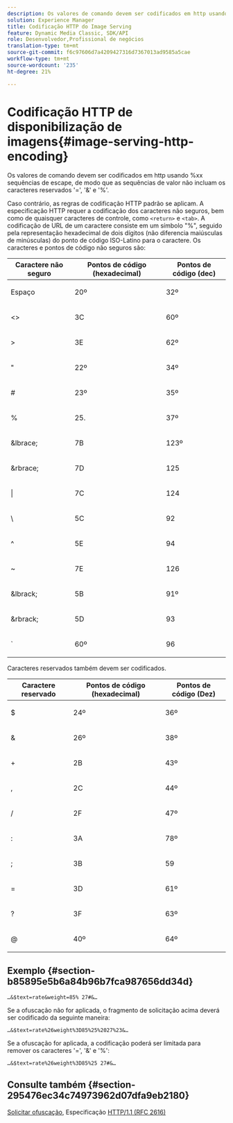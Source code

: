 ```yaml
---
description: Os valores de comando devem ser codificados em http usando %xx sequências de escape, de modo que as sequências de valor não incluam os caracteres reservados '=', '&' e '%'.
solution: Experience Manager
title: Codificação HTTP do Image Serving
feature: Dynamic Media Classic, SDK/API
role: Desenvolvedor,Profissional de negócios
translation-type: tm+mt
source-git-commit: f6c97606d7a4209427316d7367013ad9585a5cae
workflow-type: tm+mt
source-wordcount: '235'
ht-degree: 21%

---
```



# Codificação HTTP de disponibilização de imagens{#image-serving-http-encoding}

Os valores de comando devem ser codificados em http usando %xx sequências de escape, de modo que as sequências de valor não incluam os caracteres reservados &#39;=&#39;, &#39;&amp;&#39; e &#39;%&#39;.

Caso contrário, as regras de codificação HTTP padrão se aplicam. A especificação HTTP requer a codificação dos caracteres não seguros, bem como de quaisquer caracteres de controle, como `<return>` e `<tab>`. A codificação de URL de um caractere consiste em um símbolo &quot;%&quot;, seguido pela representação hexadecimal de dois dígitos (não diferencia maiúsculas de minúsculas) do ponto de código ISO-Latino para o caractere. Os caracteres e pontos de código não seguros são:

<table id="table_D2C01CADB35E477D82D4C27586424625"> 
 <thead> 
  <tr> 
   <th colname="col1" class="entry"> Caractere não seguro </th> 
   <th colname="col2" class="entry"> Pontos de código (hexadecimal) </th> 
   <th colname="col3" class="entry"> Pontos de código (dec) </th> 
  </tr> 
 </thead>
 <tbody> 
  <tr> 
   <td colname="col1"> <p>Espaço </p> </td> 
   <td colname="col2"> <p>20º </p> </td> 
   <td colname="col3"> <p>32º </p> </td> 
  </tr> 
  <tr> 
   <td colname="col1"> <p>&lt;&gt; </p> </td> 
   <td colname="col2"> <p>3C </p> </td> 
   <td colname="col3"> <p>60º </p> </td> 
  </tr> 
  <tr> 
   <td colname="col1"> <p>&gt; </p> </td> 
   <td colname="col2"> <p>3E </p> </td> 
   <td colname="col3"> <p>62º </p> </td> 
  </tr> 
  <tr> 
   <td colname="col1"> <p>" </p> </td> 
   <td colname="col2"> <p>22º </p> </td> 
   <td colname="col3"> <p>34º </p> </td> 
  </tr> 
  <tr> 
   <td colname="col1"> <p># </p> </td> 
   <td colname="col2"> <p>23º </p> </td> 
   <td colname="col3"> <p>35º </p> </td> 
  </tr> 
  <tr> 
   <td colname="col1"> <p>% </p> </td> 
   <td colname="col2"> <p>25. </p> </td> 
   <td colname="col3"> <p>37º </p> </td> 
  </tr> 
  <tr> 
   <td colname="col1"> <p>&amp;lbrace; </p> </td> 
   <td colname="col2"> <p>7B </p> </td> 
   <td colname="col3"> <p>123º </p> </td> 
  </tr> 
  <tr> 
   <td colname="col1"> <p>&amp;rbrace; </p> </td> 
   <td colname="col2"> <p>7D </p> </td> 
   <td colname="col3"> <p>125 </p> </td> 
  </tr> 
  <tr> 
   <td colname="col1"> <p>| </p> </td> 
   <td colname="col2"> <p>7C </p> </td> 
   <td colname="col3"> <p>124 </p> </td> 
  </tr> 
  <tr> 
   <td colname="col1"> <p>\ </p> </td> 
   <td colname="col2"> <p>5C </p> </td> 
   <td colname="col3"> <p>92 </p> </td> 
  </tr> 
  <tr> 
   <td colname="col1"> <p>^ </p> </td> 
   <td colname="col2"> <p>5E </p> </td> 
   <td colname="col3"> <p>94 </p> </td> 
  </tr> 
  <tr> 
   <td colname="col1"> <p>~ </p> </td> 
   <td colname="col2"> <p>7E </p> </td> 
   <td colname="col3"> <p>126 </p> </td> 
  </tr> 
  <tr> 
   <td colname="col1"> <p>&amp;lbrack; </p> </td> 
   <td colname="col2"> <p>5B </p> </td> 
   <td colname="col3"> <p>91º </p> </td> 
  </tr> 
  <tr> 
   <td colname="col1"> <p>&amp;rbrack; </p> </td> 
   <td colname="col2"> <p>5D </p> </td> 
   <td colname="col3"> <p>93 </p> </td> 
  </tr> 
  <tr> 
   <td colname="col1"> <p>` </p> </td> 
   <td colname="col2"> <p>60º </p> </td> 
   <td colname="col3"> <p>96 </p> </td> 
  </tr> 
 </tbody> 
</table>

Caracteres reservados também devem ser codificados.

<table id="table_A6C808A05EA6420F8125186D3D5C9E33"> 
 <thead> 
  <tr> 
   <th colname="col1" class="entry"> Caractere reservado </th> 
   <th colname="col2" class="entry"> Pontos de código (hexadecimal) </th> 
   <th colname="col3" class="entry"> Pontos de código (Dez) </th> 
  </tr> 
 </thead>
 <tbody> 
  <tr> 
   <td colname="col1"> <p>$ </p> </td> 
   <td colname="col2"> <p>24º </p> </td> 
   <td colname="col3"> <p>36º </p> </td> 
  </tr> 
  <tr> 
   <td colname="col1"> <p>&amp; </p> </td> 
   <td colname="col2"> <p>26º </p> </td> 
   <td colname="col3"> <p>38º </p> </td> 
  </tr> 
  <tr> 
   <td colname="col1"> <p>+ </p> </td> 
   <td colname="col2"> <p>2B </p> </td> 
   <td colname="col3"> <p>43º </p> </td> 
  </tr> 
  <tr> 
   <td colname="col1"> <p>, </p> </td> 
   <td colname="col2"> <p>2C </p> </td> 
   <td colname="col3"> <p>44º </p> </td> 
  </tr> 
  <tr> 
   <td colname="col1"> <p>/ </p> </td> 
   <td colname="col2"> <p>2F </p> </td> 
   <td colname="col3"> <p>47º </p> </td> 
  </tr> 
  <tr> 
   <td colname="col1"> <p>: </p> </td> 
   <td colname="col2"> <p>3A </p> </td> 
   <td colname="col3"> <p>78º </p> </td> 
  </tr> 
  <tr> 
   <td colname="col1"> <p>; </p> </td> 
   <td colname="col2"> <p>3B </p> </td> 
   <td colname="col3"> <p>59 </p> </td> 
  </tr> 
  <tr> 
   <td colname="col1"> <p>= </p> </td> 
   <td colname="col2"> <p>3D </p> </td> 
   <td colname="col3"> <p>61º </p> </td> 
  </tr> 
  <tr> 
   <td colname="col1"> <p>? </p> </td> 
   <td colname="col2"> <p>3F </p> </td> 
   <td colname="col3"> <p>63º </p> </td> 
  </tr> 
  <tr> 
   <td colname="col1"> <p>@ </p> </td> 
   <td colname="col2"> <p>40º </p> </td> 
   <td colname="col3"> <p>64º </p> </td> 
  </tr> 
 </tbody> 
</table>

## Exemplo {#section-b85895e5b6a84b96b7fca987656dd34d}

`…&$text=rate&weight=85% 27#&…`

Se a ofuscação não for aplicada, o fragmento de solicitação acima deverá ser codificado da seguinte maneira:

`…&$text=rate%26weight%3D85%25%2027%23&…`

Se a ofuscação for aplicada, a codificação poderá ser limitada para remover os caracteres &#39;=&#39;, &#39;&amp;&#39; e &#39;%&#39;:

`…&$text=rate%26weight%3D85%25 27#&…`

## Consulte também {#section-295476ec34c74973962d07dfa9eb2180}

[Solicitar ofuscação](../../../../../is-api/http-ref/image-serving-api-ref/c-http-protocol-reference/c-syntax-and-features/r-request-obfuscation.md#reference-895f65d6796c43bb9bad21a676ed714d), Especificação  [HTTP/1.1 (RFC 2616)](http://www.w3.org/Protocols/rfc2616/rfc2616.html)
